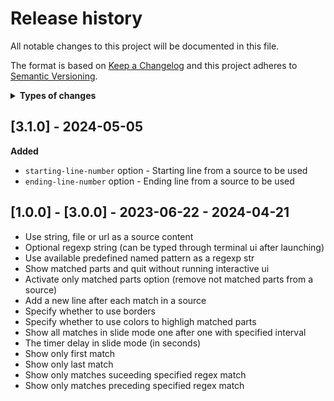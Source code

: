 # Release history

All notable changes to this project will be documented in this file.

The format is based on [Keep a Changelog](http://keepachangelog.com/en/1.0.0/)
and this project adheres to [Semantic Versioning](http://semver.org/spec/v2.0.0.html).

<details>
  <summary><strong>Types of changes</strong></summary>

Changelog entries are classified using the following labels _(from [keep-a-changelog](http://keepachangelog.com/)_):

- `Added` for new features.
- `Changed` for changes in existing functionality.
- `Deprecated` for soon-to-be removed features.
- `Removed` for now removed features.
- `Fixed` for any bug fixes.
- `Security` in case of vulnerabilities.

</details>

## [3.1.0] - 2024-05-05

**Added**

- `starting-line-number` option - Starting line from a source to be used
- `ending-line-number` option - Ending line from a source to be used

## [1.0.0] - [3.0.0] - 2023-06-22 - 2024-04-21

- Use string, file or url as a source content
- Optional regexp string (can be typed through terminal ui after launching)
- Use available predefined named pattern as a regexp str
- Show matched parts and quit without running interactive ui
- Activate only matched parts option (remove not matched parts from a source)
- Add a new line after each match in a source
- Specify whether to use borders
- Specify whether to use colors to highligh matched parts
- Show all matches in slide mode one after one with specified interval
- The timer delay in slide mode (in seconds)
- Show only first match
- Show only last match
- Show only matches suceeding specified regex match
- Show only matches preceding specified regex match
